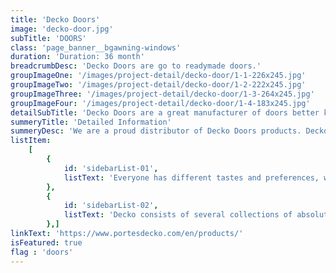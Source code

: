 ```yaml
---
title: 'Decko Doors'
image: 'decko-door.jpg'
subTitle: 'DOORS'
class: 'page_banner__bgawning-windows'
duration: 'Duration: 36 month'
breadcrumbDesc: 'Decko Doors are go to readymade doors.'
groupImageOne: '/images/project-detail/decko-door/1-1-226x245.jpg'
groupImageTwo: '/images/project-detail/decko-door/1-2-222x245.jpg'
groupImageThree: '/images/project-detail/decko-door/1-3-264x245.jpg'
groupImageFour: '/images/project-detail/decko-door/1-4-183x245.jpg'
detailSubTitle: 'Decko Doors are a great manufacturer of doors better known for their quality among Canadians'
summeryTitle: 'Detailed Information'
summeryDesc: 'We are a proud distributor of Decko Doors products. Decko is a trusted Canadian company known for its high-quality products that endure rigorous testing at their R&D facilities to ensure that customers are getting doors that meet or exceed industry standards. Because their doors require only minimal maintenance, you won’t be spending your time cleaning or worrying if your patio door still functions at its best. Rather, you’ll be taking your time to enjoy the view.'
listItem:
    [
        {
            id: 'sidebarList-01',
            listText: 'Everyone has different tastes and preferences, which is why there are also various options for customizing your doors. For example, you can choose from the different types of handles or materials that are available.',
        },
        {
            id: 'sidebarList-02',
            listText: 'Decko consists of several collections of absolutely distinctive products, a department of made-to-measure doors, and an array of exceptional accessories and options.',
        },]
linkText: 'https://www.portesdecko.com/en/products/'
isFeatured: true
flag : 'doors'
---
```

